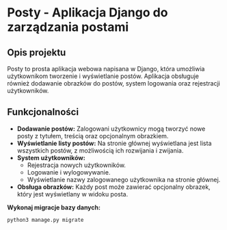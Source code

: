# Posty - Aplikacja Django do zarządzania postami

## Opis projektu
Posty to prosta aplikacja webowa napisana w Django, która umożliwia użytkownikom tworzenie i wyświetlanie postów. Aplikacja obsługuje również dodawanie obrazków do postów, system logowania oraz rejestracji użytkowników.

## Funkcjonalności
- **Dodawanie postów:** Zalogowani użytkownicy mogą tworzyć nowe posty z tytułem, treścią oraz opcjonalnym obrazkiem.
- **Wyświetlanie listy postów:** Na stronie głównej wyświetlana jest lista wszystkich postów, z możliwością ich rozwijania i zwijania.
- **System użytkowników:**
  - Rejestracja nowych użytkowników.
  - Logowanie i wylogowywanie.
  - Wyświetlanie nazwy zalogowanego użytkownika na stronie głównej.
- **Obsługa obrazków:** Każdy post może zawierać opcjonalny obrazek, który jest wyświetlany w widoku posta.

**Wykonaj migracje bazy danych:**
   ```bash
   python3 manage.py migrate
   ```

